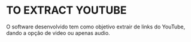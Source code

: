 # TO EXTRACT YOUTUBE
 O software desenvolvido tem como objetivo extrair de links do YouTube, dando a opção de video ou apenas audio.
